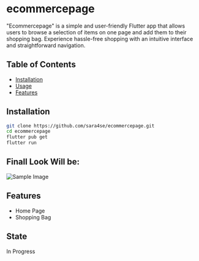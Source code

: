 # ecommercepage

"Ecommercepage" is a simple and user-friendly Flutter app that allows users to browse a selection of items on one page and add them to their shopping bag. Experience hassle-free shopping with an intuitive interface and straightforward navigation.

## Table of Contents

- [Installation](#installation)
- [Usage](#usage)
- [Features](#features)
## Installation
```sh
git clone https://github.com/sara4se/ecommercepage.git
cd ecommercepage
flutter pub get
flutter run
```

## Finall Look Will be:  
![Sample Image](https://www.fluttercampus.com/img/uploads/web/2021/05/8d3bba7425e7c98c50f52ca1b52d3735.webp
)

## Features

- Home Page
- Shopping Bag 

 ## State 
 In Progress 
